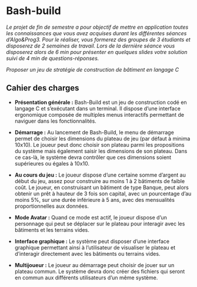 # Bash-build

_Le projet de fin de semestre a pour objectif de mettre en application toutes les connaissances que vous avez acquises durant les différentes séances d’Algo&Prog3. Pour le réaliser, vous formerez des groupes de 3 étudiants et disposerez de 2 semaines de travail. Lors de la dernière séance vous disposerez alors de 6 min pour présenter en quelques slides votre solution suivi de 4 min de questions-réponses._

*Proposer un jeu de stratégie de construction de bâtiment en langage C*

## Cahier des charges

* **Présentation générale :** Bash-Build est un jeu de construction codé en langage C et s’exécutant dans un terminal. Il dispose d’une interface ergonomique composée de multiples menus interactifs permettant de naviguer dans les fonctionnalités.

* **Démarrage :** Au lancement de Bash-Build, le menu de démarrage permet de choisir les dimensions du plateau de jeu (par défaut à minima 10x10). Le joueur peut donc choisir son plateau parmi les propositions du système mais également saisir les dimensions de son plateau. Dans ce cas-là, le système devra contrôler que ces dimensions soient supérieures ou égales à 10x10.

* **Au cours du jeu :** Le joueur dispose d’une certaine somme d’argent au début du jeu, assez pour construire au moins 1 à 2 bâtiments de faible coût. Le joueur, en construisant un bâtiment de type Banque, peut alors obtenir un prêt à hauteur de 3 fois son capital, avec un pourcentage d’au moins 5%, sur une durée inférieure à 5 ans, avec des mensualités proportionnelles aux données.

* **Mode Avatar :** Quand ce mode est actif, le joueur dispose d’un personnage qui peut se déplacer sur le plateau pour interagir avec les bâtiments et les terrains vides.

* **Interface graphique :** Le système peut disposer d’une interface graphique permettant ainsi à l’utilisateur de visualiser le plateau et d’interagir directement avec les bâtiments ou terrains vides.

* **Multijoueur :** Le joueur au démarrage peut choisir de jouer sur un plateau commun. Le système devra donc créer des fichiers qui seront en commun aux différents utilisateurs d’un même système.